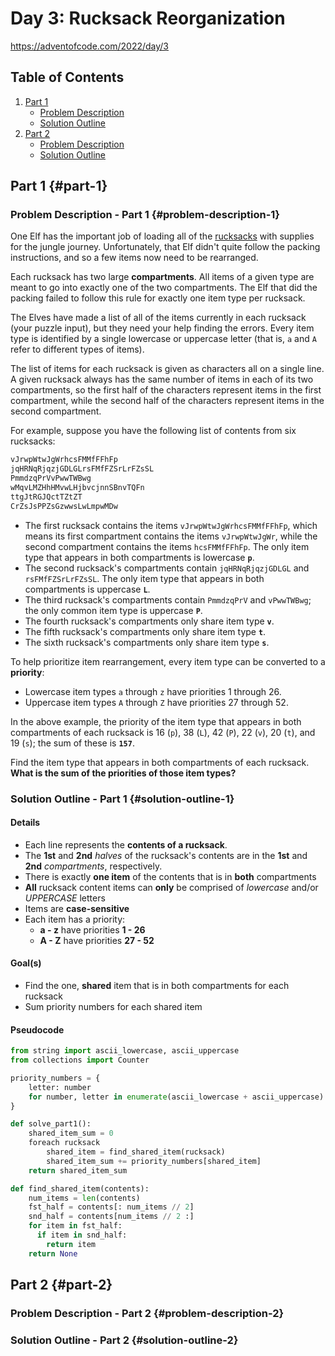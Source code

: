 # Day 3: Rucksack Reorganization

<https://adventofcode.com/2022/day/3>

## Table of Contents

1. [Part 1](#part-1)
   - [Problem Description](#problem-description-1)
   - [Solution Outline](#solution-outline-1)
1. [Part 2](#part-2)
   - [Problem Description](#problem-description-2)
   - [Solution Outline](#solution-outline-2)

## Part 1 {#part-1}

### Problem Description - Part 1 {#problem-description-1}

One Elf has the important job of loading all of the [rucksacks](https://en.wikipedia.org/wiki/Rucksack) with supplies for the jungle journey. Unfortunately, that Elf didn't quite follow the packing instructions, and so a few items now need to be rearranged.

Each rucksack has two large **compartments**. All items of a given type are meant to go into exactly one of the two compartments. The Elf that did the packing failed to follow this rule for exactly one item type per rucksack.

The Elves have made a list of all of the items currently in each rucksack (your puzzle input), but they need your help finding the errors. Every item type is identified by a single lowercase or uppercase letter (that is, `a` and `A` refer to different types of items).

The list of items for each rucksack is given as characters all on a single line. A given rucksack always has the same number of items in each of its two compartments, so the first half of the characters represent items in the first compartment, while the second half of the characters represent items in the second compartment.

For example, suppose you have the following list of contents from six rucksacks:

```python
vJrwpWtwJgWrhcsFMMfFFhFp
jqHRNqRjqzjGDLGLrsFMfFZSrLrFZsSL
PmmdzqPrVvPwwTWBwg
wMqvLMZHhHMvwLHjbvcjnnSBnvTQFn
ttgJtRGJQctTZtZT
CrZsJsPPZsGzwwsLwLmpwMDw
```

- The first rucksack contains the items `vJrwpWtwJgWrhcsFMMfFFhFp`, which means its first compartment contains the items `vJrwpWtwJgWr`, while the second compartment contains the items `hcsFMMfFFhFp`. The only item type that appears in both compartments is lowercase **`p`**.
- The second rucksack's compartments contain `jqHRNqRjqzjGDLGL` and `rsFMfFZSrLrFZsSL`. The only item type that appears in both compartments is uppercase **`L`**.
- The third rucksack's compartments contain `PmmdzqPrV` and `vPwwTWBwg`; the only common item type is uppercase **`P`**.
- The fourth rucksack's compartments only share item type **`v`**.
- The fifth rucksack's compartments only share item type **`t`**.
- The sixth rucksack's compartments only share item type **`s`**.

To help prioritize item rearrangement, every item type can be converted to a **priority**:

- Lowercase item types `a` through `z` have priorities 1 through 26.
- Uppercase item types `A` through `Z` have priorities 27 through 52.

In the above example, the priority of the item type that appears in both compartments of each rucksack is 16 (`p`), 38 (`L`), 42 (`P`), 22 (`v`), 20 (`t`), and 19 (`s`); the sum of these is **`157`**.

Find the item type that appears in both compartments of each rucksack. **What is the sum of the priorities of those item types?**

### Solution Outline - Part 1 {#solution-outline-1}

#### Details

- Each line represents the **contents of a rucksack**.
- The **1st** and **2nd** *halves* of the rucksack's contents are in the **1st** and **2nd** *compartments*, respectively.
- There is exactly **one item** of the contents that is in **both** compartments
- **All** rucksack content items can **only** be comprised of *lowercase* and/or *UPPERCASE* letters
- Items are **case-sensitive**
- Each item has a priority:
  - **a - z** have priorities **1 - 26**
  - **A - Z** have priorities **27 - 52**

#### Goal(s)

- Find the one, **shared** item that is in both compartments for each rucksack
- Sum priority numbers for each shared item

#### Pseudocode

```python
from string import ascii_lowercase, ascii_uppercase
from collections import Counter

priority_numbers = {
    letter: number
    for number, letter in enumerate(ascii_lowercase + ascii_uppercase)
}

def solve_part1():
    shared_item_sum = 0
    foreach rucksack
        shared_item = find_shared_item(rucksack)
        shared_item_sum += priority_numbers[shared_item]
    return shared_item_sum

def find_shared_item(contents):
    num_items = len(contents)
    fst_half = contents[: num_items // 2]
    snd_half = contents[num_items // 2 :]
    for item in fst_half:
      if item in snd_half:
        return item
    return None
```

## Part 2 {#part-2}

### Problem Description - Part 2 {#problem-description-2}

### Solution Outline - Part 2 {#solution-outline-2}
